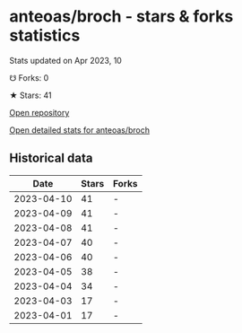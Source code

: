 # anteoas/broch - stars & forks statistics

Stats updated on Apr 2023, 10

☋ Forks: 0

★ Stars: 41

[Open repository](https://github.com/anteoas/broch)

[Open detailed stats for anteoas/broch](https://reviewgithub.com/rep/anteoas/broch)

## Historical data
| Date | Stars | Forks |
|------|-------|-------|
| 2023-04-10 | 41 | - | 
| 2023-04-09 | 41 | - | 
| 2023-04-08 | 41 | - | 
| 2023-04-07 | 40 | - | 
| 2023-04-06 | 40 | - | 
| 2023-04-05 | 38 | - | 
| 2023-04-04 | 34 | - | 
| 2023-04-03 | 17 | - | 
| 2023-04-01 | 17 | - | 

